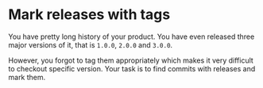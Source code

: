 # Mark releases with tags
You have pretty long history of your product. You have even released three major versions of it, that is `1.0.0`, `2.0.0` and `3.0.0`.

However, you forgot to tag them appropriately which makes it very difficult to checkout specific version. 
Your task is to find commits with releases and mark them.